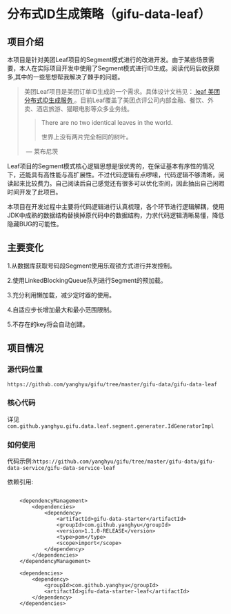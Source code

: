 # 分布式ID生成策略（gifu-data-leaf）

## 项目介绍

本项目是针对美团Leaf项目的Segment模式进行的改进开发。由于某些场景需要，本人在实际项目开发中使用了Segment模式进行ID生成。阅读代码后收获颇多,其中的一些思想帮我解决了棘手的问题。

> 美团Leaf项目是美团订单ID生成的一个需求。具体设计文档见：[ leaf 美团分布式ID生成服务 ](https://tech.meituan.com/MT_Leaf.html )。目前Leaf覆盖了美团点评公司内部金融、餐饮、外卖、酒店旅游、猫眼电影等众多业务线。
> > There are no two identical leaves in the world.
> >
> > 世界上没有两片完全相同的树叶。
> >
> ​							— 莱布尼茨

Leaf项目的Segment模式核心逻辑思想是很优秀的，在保证基本有序性的情况下，还能具有高性能与高扩展性。不过代码逻辑有点啰嗦，代码逻辑不够清晰，阅读起来比较费力。自己阅读后自己感觉还有很多可以优化空间，因此抽出自己闲暇时间开发了此项目。

本项目在开发过程中主要将代码逻辑进行认真梳理，各个环节进行逻辑解耦，使用JDK中成熟的数据结构替换掉原代码中的数据结构，力求代码逻辑清晰易懂，降低隐藏BUG的可能性。

## 主要变化

1.从数据库获取号码段Segment使用乐观锁方式进行并发控制。

2.使用LinkedBlockingQueue队列进行Segment的预加载。

3.充分利用懒加载，减少定时器的使用。

4.自适应步长增加最大和最小范围限制。

5.不存在的key将会自动创建。

## 项目情况
### 源代码位置
`https://github.com/yanghyu/gifu/tree/master/gifu-data/gifu-data-leaf`

### 核心代码
详见`com.github.yanghyu.gifu.data.leaf.segment.generater.IdGeneratorImpl`

### 如何使用
代码示例:`https://github.com/yanghyu/gifu/tree/master/gifu-data/gifu-data-service/gifu-data-service-leaf`

依赖引用:
```

    <dependencyManagement>
        <dependencies>
            <dependency>
                <artifactId>gifu-data-starter</artifactId>
                <groupId>com.github.yanghyu</groupId>
                <version>1.1.0-RELEASE</version>
                <type>pom</type>
                <scope>import</scope>
            </dependency>
        </dependencies>
    </dependencyManagement>
    
    <dependencies>
        <dependency>
            <groupId>com.github.yanghyu</groupId>
            <artifactId>gifu-data-starter-leaf</artifactId>
        </dependency>
    </dependencies>
    
```




 

